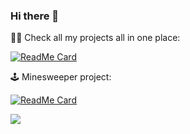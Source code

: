 ### Hi there 👋

:man_technologist: Check all my projects all in one place:

[![ReadMe Card](https://github-readme-stats.vercel.app/api/pin/?username=gostanin&repo=projects-master)](https://github.com/gostanin/projects-master)

:joystick: Minesweeper project:

[![ReadMe Card](https://github-readme-stats.vercel.app/api/pin/?username=gostanin&repo=minesweeper)](https://github.com/gostanin/minesweeper)

<!-- :derelict_house: Home automation project:

[![ReadMe Card](https://github-readme-stats.vercel.app/api/pin/?username=gostanin&repo=projects-master)](https://github.com/gostanin/projects-master) -->



<img align="left" src="https://github-readme-stats.vercel.app/api/top-langs/?username=gostanin&exclude_repo=projects-master,machine-learning">



<!--

![Gregory's github stats](https://github-readme-stats.vercel.app/api?username=gostanin)

**gostanin/gostanin** is a ✨ _special_ ✨ repository because its `README.md` (this file) appears on your GitHub profile.

Here are some ideas to get you started:

- 🔭 I’m currently working on ...
- 🌱 I’m currently learning ...
- 👯 I’m looking to collaborate on ...
- 🤔 I’m looking for help with ...
- 💬 Ask me about ...
- 📫 How to reach me: ...
- 😄 Pronouns: ...
- ⚡ Fun fact: ...
-->
